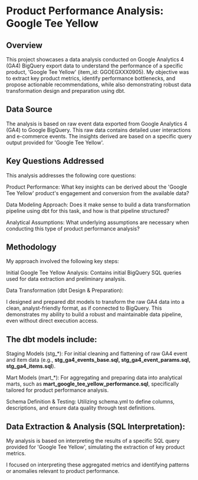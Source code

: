 # Product Performance Analysis: Google Tee Yellow


## Overview
This project showcases a data analysis conducted on Google Analytics 4 (GA4) BigQuery export data to understand the performance of a specific product, 'Google Tee Yellow' (item_id: GGOEGXXX0905). My objective was to extract key product metrics, identify performance bottlenecks, and propose actionable recommendations, while also demonstrating robust data transformation design and preparation using dbt.

## Data Source
The analysis is based on raw event data exported from Google Analytics 4 (GA4) to Google BigQuery. This raw data contains detailed user interactions and e-commerce events. The insights derived are based on a specific query output provided for 'Google Tee Yellow'.

## Key Questions Addressed
This analysis addresses the following core questions:

Product Performance: What key insights can be derived about the 'Google Tee Yellow' product's engagement and conversion from the available data?

Data Modeling Approach: Does it make sense to build a data transformation pipeline using dbt for this task, and how is that pipeline structured?

Analytical Assumptions: What underlying assumptions are necessary when conducting this type of product performance analysis?

## Methodology
My approach involved the following key steps:

Initial  Google Tee Yellow Analysis: Contains initial BigQuery SQL queries used for data extraction and preliminary analysis.

Data Transformation (dbt Design & Preparation):

I designed and prepared dbt models to transform the raw GA4 data into a clean, analyst-friendly format, as if connected to BigQuery. This demonstrates my ability to build a robust and maintainable data pipeline, even without direct execution access.

## The dbt models include:

Staging Models (stg_*): For initial cleaning and flattening of raw GA4 event and item data (e.g., **stg_ga4_events_base.sql, stg_ga4_event_params.sql, stg_ga4_items.sql**).

Mart Models (mart_*): For aggregating and preparing data into analytical marts, such as **mart_google_tee_yellow_performance.sql**, specifically tailored for product performance analysis.

Schema Definition & Testing: Utilizing schema.yml to define columns, descriptions, and ensure data quality through test definitions.

## Data Extraction & Analysis (SQL Interpretation):

My analysis is based on interpreting the results of a specific SQL query provided for 'Google Tee Yellow', simulating the extraction of key product metrics.

I focused on interpreting these aggregated metrics and identifying patterns or anomalies relevant to product performance.

